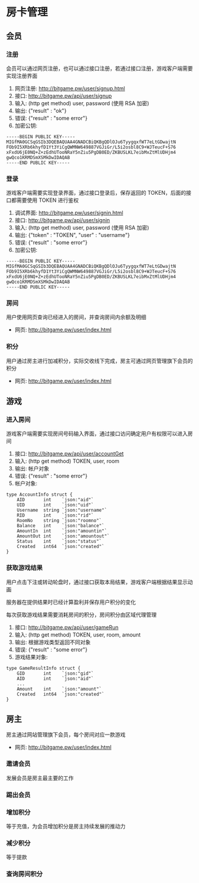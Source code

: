 # 房卡管理

## 会员

### 注册

会员可以通过网页注册，也可以通过接口注册，若通过接口注册，游戏客户端需要实现注册界面

1. 网页注册: http://bitgame.pw/user/signup.html
2. 接口: http://bitgame.pw/api/user/signup
3. 输入: (http get method) user, password (使用 RSA 加密)
4. 输出: {"result" : "ok"}
5. 错误: {"result" : "some error"}
6. 加密公钥:
````
-----BEGIN PUBLIC KEY-----
MIGfMA0GCSqGSIb3DQEBAQUAA4GNADCBiQKBgQDlOJu6TyygqxfWT7eLtGDwajtN
FOb9I5XRb6khyfD1Yt3YiCgQWMNW649887VGJiGr/L5i2osbl8C9+WJTeucF+S76
xFxdU6jE0NQ+Z+zEdhUTooNRaY5nZiu5PgDB0ED/ZKBUSLKL7eibMxZtMlUDHjm4
gwQco1KRMDSmXSMkDwIDAQAB
-----END PUBLIC KEY-----
````

### 登录

游戏客户端需要实现登录界面，通过接口登录后，保存返回的 TOKEN，后面的接口都需要使用 TOKEN 进行鉴权

1. 调试界面: http://bitgame.pw/user/signin.html
2. 接口: http://bitgame.pw/api/user/signin
3. 输入: (http get method) user, password (使用 RSA 加密)
4. 输出: {"token" : "TOKEN", "user" : "username"}
5. 错误: {"result" : "some error"}
6. 加密公钥:
````
-----BEGIN PUBLIC KEY-----
MIGfMA0GCSqGSIb3DQEBAQUAA4GNADCBiQKBgQDlOJu6TyygqxfWT7eLtGDwajtN
FOb9I5XRb6khyfD1Yt3YiCgQWMNW649887VGJiGr/L5i2osbl8C9+WJTeucF+S76
xFxdU6jE0NQ+Z+zEdhUTooNRaY5nZiu5PgDB0ED/ZKBUSLKL7eibMxZtMlUDHjm4
gwQco1KRMDSmXSMkDwIDAQAB
-----END PUBLIC KEY-----
````

### 房间

用户使用网页查询已经进入的房间，并查询房间内余额及明细

- 网页: http://bitgame.pw/user/index.html

### 积分

用户通过房主进行加减积分，实际交收线下完成，房主可通过网页管理旗下会员的积分

- 网页: http://bitgame.pw/user/index.html


## 游戏

### 进入房间

游戏客户端需要实现房间号码输入界面，通过接口访问确定用户有权限可以进入房间

1. 接口: http://bitgame.pw/api/user/accountGet
2. 输入: (http get method) TOKEN, user, room
3. 输出: 帐户对象
4. 错误: {"result" : "some error"}
5. 帐户对象:
````
type AccountInfo struct {
	AID       int    `json:"aid"`
	UID       int    `json:"uid"`
	Username  string `json:"username"`
	RID       int    `json:"rid"`
	RoomNo    string `json:"roomno"`
	Balance   int    `json:"balance"`
	AmountIn  int    `json:"amountin"`
	AmountOut int    `json:"amountout"`
	Status    int    `json:"status"`
	Created   int64  `json:"created"`
}
````

### 获取游戏结果

用户点击下注或转动轮盘时，通过接口获取本局结果，游戏客户端根据结果显示动画

服务器在提供结果时已经计算盈利并保存用户积分的变化

每次获取游戏结果需要消耗房间的积分，房间积分由区域代理管理

1. 接口: http://bitgame.pw/api/user/gameRun
2. 输入: (http get method) TOKEN, user, room, amount
3. 输出: 根据游戏类型返回不同对象
4. 错误: {"result" : "some error"}
5. 游戏结果对象:
````
type GameResultInfo struct {
	GID       int    `json:"gid"`
	AID       int    `json:"aid"`
	...
	Amount    int    `json:"amount"`
	Created   int64  `json:"created"`
}
````


## 房主

房主通过网站管理旗下会员，每个房间对应一款游戏

- 网页: http://bitgame.pw/user/index.html

### 邀请会员

发展会员是房主最主要的工作

### 踢出会员

### 增加积分

等于充值，为会员增加积分是房主持续发展的推动力

### 减少积分

等于提款

### 查询房间积分



